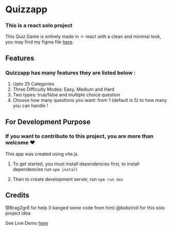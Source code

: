 # Quizzapp
### This is a react solo project

This Quiz Game is entirely made in ⚛️ react with a clean and minimal look, you may find my figma file [here](https://www.figma.com/file/ZOucYaCmahCof1MxNCv5yf/Quizzapp?node-id=0%3A1&t=MVstHvwWEe2n5qDr-1).


## Features 
### Quizzapp has many features they are listed below : 

1. Upto 25 Categories
2. Three Difficulty Modes: Easy, Medium and Hard
3. Two types: true/false and multiple choice question
4. Choose how many questions you want: from 1 (default is 5) to how many you can handle !


## For Development Purpose

### If you want to contribute to this project, you are more than welcome ❤️ 

This app was created using vite.js.

1. To get started, you must install dependencies first, to install dependencies run `npm install`

2. Then to create development server, run `npm run dev`


## Credits 

@Brag2gr8 for help (I kanged some code from him)
@bobziroll for this solo project idea


See Live Demo [here](https://www.google.com)



